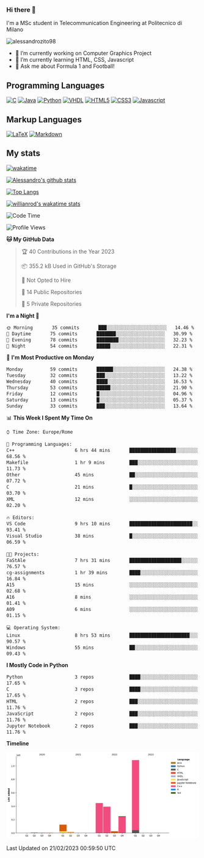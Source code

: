 ### Hi there 👋

I'm a MSc student in Telecommunication Engineering at Politecnico di Milano

<p align="left"> <img src="https://komarev.com/ghpvc/?username=alessandrozito98&label=Profile%20views&color=129e00&style=plastic" alt="alessandrozito98" /> </p>


<!--
**alessandrozito98/alessandrozito98** is a ✨ _special_ ✨ repository because its `README.md` (this file) appears on your GitHub profile.
-->

- 🔭 I’m currently working on Computer Graphics Project
- 🌱 I’m currently learning HTML, CSS, Javascript
- 💬 Ask me about Formula 1 and Football!




## Programming Languages

[![C](https://img.shields.io/badge/c%20-%2300599C.svg?&style=for-the-badge&logo=c&logoColor=white)](<https://en.wikipedia.org/wiki/C_(programming_language)>)
[![Java](https://img.shields.io/badge/java-%23ED8B00.svg?&style=for-the-badge&logo=java&logoColor=white)](https://www.java.com/)
[![Python](https://img.shields.io/badge/python%20-%2314354C.svg?&style=for-the-badge&logo=python&logoColor=white)](https://www.python.org/)
[![VHDL](https://img.shields.io/badge/-VHDL-lightgrey?style=for-the-badge&logo=xilinx&logoColor=red)](https://en.wikipedia.org/wiki/VHDL)
[![HTML5](https://img.shields.io/badge/html5%20-%23E34F26.svg?&style=for-the-badge&logo=html5&logoColor=white)](https://en.wikipedia.org/wiki/HTML5)
[![CSS3](https://img.shields.io/badge/css3%20-%231572B6.svg?&style=for-the-badge&logo=css3&logoColor=white)](https://en.wikipedia.org/wiki/CSS)
[![Javascript](https://img.shields.io/badge/javascript%20-%23323330.svg?&style=for-the-badge&logo=javascript&logoColor=%23F7DF1)](https://en.wikipedia.org/wiki/JavaScript)

## Markup Languages

[![LaTeX](https://img.shields.io/badge/latex%20-%23008080.svg?&style=for-the-badge&logo=latex&logoColor=white)](https://en.wikipedia.org/wiki/LaTeX)
[![Markdown](https://img.shields.io/badge/markdown-%23000000.svg?&style=for-the-badge&logo=markdown&logoColor=white)](https://en.wikipedia.org/wiki/Markdown)


## My stats

[![wakatime](https://wakatime.com/badge/user/6602f0ab-f5f4-418b-b2fb-1fa267f6c557.svg)](https://wakatime.com/@6602f0ab-f5f4-418b-b2fb-1fa267f6c557)


[![Alessandro's github stats](https://github-readme-stats.vercel.app/api?username=alessandrozito98&count_private=true&show_icons=true&theme=radical)](https://github.com/anuraghazra/github-readme-stats)


[![Top Langs](https://github-readme-stats.vercel.app/api/top-langs/?username=alessandrozito98&langs_count=10&layout=compact)](https://github.com/anuraghazra/github-readme-stats)


[![willianrod's wakatime stats](https://github-readme-stats.vercel.app/api/wakatime?username=alessandrozito98&layout=compact&v=2)](https://github.com/anuraghazra/github-readme-stats) 



<!--START_SECTION:waka-->
![Code Time](http://img.shields.io/badge/Code%20Time-61%20hrs%2020%20mins-blue)

![Profile Views](http://img.shields.io/badge/Profile%20Views-9-blue)

**🐱 My GitHub Data** 

> 🏆 40 Contributions in the Year 2023
 > 
> 📦 355.2 kB Used in GitHub's Storage 
 > 
> 🚫 Not Opted to Hire
 > 
> 📜 14 Public Repositories 
 > 
> 🔑 5 Private Repositories  
 > 
**I'm a Night 🦉** 

```text
🌞 Morning       35 commits       ███░░░░░░░░░░░░░░░░░░░░░░   14.46 % 
🌆 Daytime       75 commits       ███████░░░░░░░░░░░░░░░░░░   30.99 % 
🌃 Evening       78 commits       ████████░░░░░░░░░░░░░░░░░   32.23 % 
🌙 Night         54 commits       █████░░░░░░░░░░░░░░░░░░░░   22.31 % 

```
📅 **I'm Most Productive on Monday** 

```text
Monday          59 commits       ██████░░░░░░░░░░░░░░░░░░░   24.38 % 
Tuesday         32 commits       ███░░░░░░░░░░░░░░░░░░░░░░   13.22 % 
Wednesday       40 commits       ████░░░░░░░░░░░░░░░░░░░░░   16.53 % 
Thursday        53 commits       █████░░░░░░░░░░░░░░░░░░░░   21.90 % 
Friday          12 commits       █░░░░░░░░░░░░░░░░░░░░░░░░   04.96 % 
Saturday        13 commits       █░░░░░░░░░░░░░░░░░░░░░░░░   05.37 % 
Sunday          33 commits       ███░░░░░░░░░░░░░░░░░░░░░░   13.64 % 

```


📊 **This Week I Spent My Time On** 

```text
⌚︎ Time Zone: Europe/Rome

💬 Programming Languages: 
C++                      6 hrs 44 mins       █████████████████░░░░░░░░   68.56 % 
Makefile                 1 hr 9 mins         ███░░░░░░░░░░░░░░░░░░░░░░   11.73 % 
Other                    45 mins             ██░░░░░░░░░░░░░░░░░░░░░░░   07.72 % 
C                        21 mins             █░░░░░░░░░░░░░░░░░░░░░░░░   03.70 % 
XML                      12 mins             ░░░░░░░░░░░░░░░░░░░░░░░░░   02.20 % 

🔥 Editors: 
VS Code                  9 hrs 10 mins       ███████████████████████░░   93.41 % 
Visual Studio            38 mins             █░░░░░░░░░░░░░░░░░░░░░░░░   06.59 % 

🐱‍💻 Projects: 
FaStAle                  7 hrs 31 mins       ███████████████████░░░░░░   76.57 % 
cg-assignments           1 hr 39 mins        ████░░░░░░░░░░░░░░░░░░░░░   16.84 % 
A15                      15 mins             ░░░░░░░░░░░░░░░░░░░░░░░░░   02.68 % 
A16                      8 mins              ░░░░░░░░░░░░░░░░░░░░░░░░░   01.41 % 
A09                      6 mins              ░░░░░░░░░░░░░░░░░░░░░░░░░   01.15 % 

💻 Operating System: 
Linux                    8 hrs 53 mins       ██████████████████████░░░   90.57 % 
Windows                  55 mins             ██░░░░░░░░░░░░░░░░░░░░░░░   09.43 % 

```

**I Mostly Code in Python** 

```text
Python                   3 repos             ████░░░░░░░░░░░░░░░░░░░░░   17.65 % 
C                        3 repos             ████░░░░░░░░░░░░░░░░░░░░░   17.65 % 
HTML                     2 repos             ███░░░░░░░░░░░░░░░░░░░░░░   11.76 % 
JavaScript               2 repos             ███░░░░░░░░░░░░░░░░░░░░░░   11.76 % 
Jupyter Notebook         2 repos             ███░░░░░░░░░░░░░░░░░░░░░░   11.76 % 

```


**Timeline**

![Chart not found](https://raw.githubusercontent.com/alessandrozito98/alessandrozito98/master/charts/bar_graph.png) 


 Last Updated on 21/02/2023 00:59:50 UTC
<!--END_SECTION:waka-->
